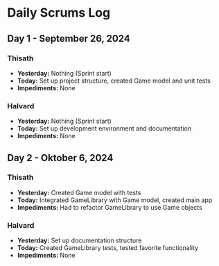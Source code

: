 # Daily Scrums Log

## Day 1 - September 26, 2024

### Thisath
- **Yesterday:** Nothing (Sprint start)
- **Today:** Set up project structure, created Game model and unit tests
- **Impediments:** None

### Halvard  
- **Yesterday:** Nothing (Sprint start)
- **Today:** Set up development environment and documentation
- **Impediments:** None

## Day 2 - Oktober 6, 2024

### Thisath
- **Yesterday:** Created Game model with tests
- **Today:** Integrated GameLibrary with Game model, created main app
- **Impediments:** Had to refactor GameLibrary to use Game objects

### Halvard
- **Yesterday:** Set up documentation structure
- **Today:** Created GameLibrary tests, tested favorite functionality
- **Impediments:** None